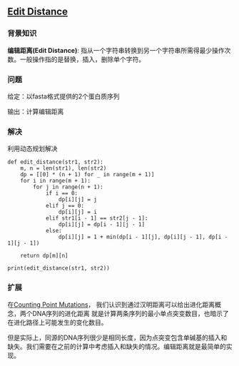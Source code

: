 ## [Edit Distance](https://rosalind.info/problems/edit/)

### 背景知识

**编辑距离(Edit Distance)**: 指从一个字符串转换到另一个字符串所需得最少操作次数。一般操作指的是替换，插入，删除单个字符。

### 问题

给定：以fasta格式提供的2个蛋白质序列

输出：计算编辑距离

### 解决

利用动态规划解决

    def edit_distance(str1, str2):
        m, n = len(str1), len(str2)
        dp = [[0] * (n + 1) for _ in range(m + 1)]
        for i in range(m + 1):
            for j in range(n + 1):
                if i == 0:
                    dp[i][j] = j
                elif j == 0:
                    dp[i][j] = i
                elif str1[i - 1] == str2[j - 1]:
                    dp[i][j] = dp[i - 1][j - 1]
                else:
                    dp[i][j] = 1 + min(dp[i - 1][j], dp[i][j - 1], dp[i - 1][j - 1])
    
        return dp[m][n]

    print(edit_distance(str1, str2))

### 扩展

在[Counting Point Mutations](https://rosalind.info/problems/hamm/)， 我们认识到通过汉明距离可以给出进化距离概念，两个DNA序列的进化距离
就是计算两条序列的最小单点突变数目，也暗示了在进化路径上可能发生的变化数目。

但是实际上，同源的DNA序列很少是相同长度，因为点突变包含单碱基的插入和缺失。我们需要在之前的计算中考虑插入和缺失的情况。编辑距离就是最简单的实现。